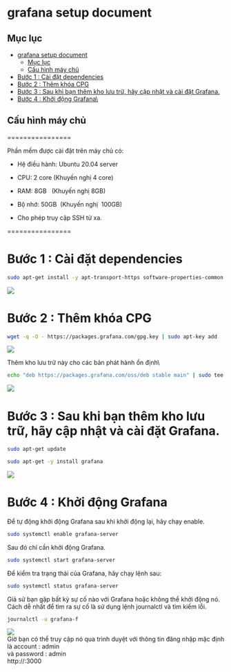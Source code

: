 # grafana setup document  

## Mục lục

- [grafana setup document](#grafana-setup-document)
  - [Mục lục](#mục-lục)
  - [Cấu hình máy chủ](#cấu-hình-máy-chủ)
- [Bước 1 : Cài đặt dependencies](#bước-1--cài-đặt-dependencies)
- [Bước 2 : Thêm khóa CPG](#bước-2--thêm-khóa-cpg)
- [Bước 3 : Sau khi bạn thêm kho lưu trữ, hãy cập nhật và cài đặt Grafana.](#bước-3--sau-khi-bạn-thêm-kho-lưu-trữ-hãy-cập-nhật-và-cài-đặt-grafana)
- [Bước 4 : Khởi động Grafana\\](#bước-4--khởi-động-grafana)

## Cấu hình máy chủ
================

Phần mềm được cài đặt trên máy chủ có:

-   Hệ điều hành: Ubuntu 20.04 server

-   CPU: 2 core (Khuyến nghị 4 core)

-   RAM: 8GB   (Khuyến nghị 8GB)

-   Bộ nhớ: 50GB  (Khuyến nghị  100GB)

-   Cho phép truy cập SSH từ xa.

================

# Bước 1 : Cài đặt dependencies
```sh
sudo apt-get install -y apt-transport-https software-properties-common
```
![](https://lh7-us.googleusercontent.com/docsz/AD_4nXeBQB0SI2XdbMZzYl2eHAJ-1cbAoy2p2hNjyF-qt1S4KHEXVmapSZMn41I-GWlt8Tsg6L_y9FAPMuowNemCvxMwj8GSdbfl1f2VDcCz7GLaXM9ENf7CUoa7qaw4pQz5pUMNf1Htkr-fnhFk7rJGdz0B6Lq7?key=KlWMgODr0HM5OGs9sD0aNg)

# Bước 2 : Thêm khóa CPG
```sh
wget -q -O - https://packages.grafana.com/gpg.key | sudo apt-key add 
```
![](https://lh7-us.googleusercontent.com/docsz/AD_4nXfPur30_65HyzehqDF4HSczJdVXFuLACH104eQoE8N3Nlb_xbZTG3VwaPPciaO4bgjBJjZBHfdY0UP_LKVnT4VanDMAn2ngnXb6LteZOA5VKwtLHQWQWw3b9gM5Vgfv2fN34c2rl44-jYTeZF80w061Wfs?key=KlWMgODr0HM5OGs9sD0aNg)

Thêm kho lưu trữ này cho các bản phát hành ổn định\
```sh
echo "deb https://packages.grafana.com/oss/deb stable main" | sudo tee -a /etc/apt/sources.list.d/grafana.list
```
![](https://lh7-us.googleusercontent.com/docsz/AD_4nXfrmK2SSkeJ3YUj5N561h_YWQv7e1T2pNKRYhv5qWgDynOcneeEHMzv3W6wRwk1YVI8t5w4RPwgeD1R7EMyL6sxNzXBF6kw41yVOKTXRLH_MXYxoSj64rBR4d3Zf6ioj5ZiXrdqcwU4NoN6qaoiJlouNGFX?key=KlWMgODr0HM5OGs9sD0aNg)

# Bước 3 : Sau khi bạn thêm kho lưu trữ, hãy cập nhật và cài đặt Grafana.
```sh
sudo apt-get update

sudo apt-get -y install grafana
```
![](https://lh7-us.googleusercontent.com/docsz/AD_4nXcstP5Iub489dejwLdsfV6chpSkycwy3w2fcJwL9G_RJ6V60iP4mUjBSs4iBlkHDUSGPtdhB9QESFvswYIipfHXBg286_0ZHI4WxwC2jjTH3_rJ-ZzZlI8m6NBGzc9YMDS5lzaOqkEEYVRGSVC9vxrY0RER?key=KlWMgODr0HM5OGs9sD0aNg)

# Bước 4 : Khởi động Grafana
Để tự động khởi động Grafana sau khi khởi động lại, hãy chạy enable.
```sh
sudo systemctl enable grafana-server
```
Sau đó chỉ cần khởi động Grafana.
```sh
sudo systemctl start grafana-server
```
Để kiểm tra trạng thái của Grafana, hãy chạy lệnh sau:
```sh
sudo systemctl status grafana-server
```
Giả sử bạn gặp bất kỳ sự cố nào với Grafana hoặc không thể khởi động nó. Cách dễ nhất để tìm ra sự cố là sử dụng lệnh journalctl và tìm kiếm lỗi.
```sh
journalctl -u grafana-f
```
![](https://lh7-us.googleusercontent.com/docsz/AD_4nXeLpDgrDRBJUQWXXYM8pdEFTlrMthp-HZwjQ5fNKHREPFA3kEMJBe48u8wpjd0HR0G33yFBoJ-3Qg09TbPXOQwbZ4YHLSblzvA8McTjJKfgsEQkB4iN3RpbGVzcO2hbFN8ssKJjQKiDTJEJRbHzTP-ZVU-h?key=KlWMgODr0HM5OGs9sD0aNg)\
Giờ bạn có thể truy cập nó qua trình duyệt với thông tin đăng nhập mặc định là account : admin\
và password : admin\
http://<ip>:3000

